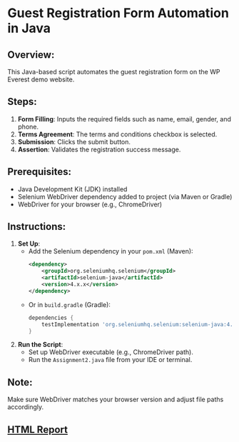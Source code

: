 # Guest Registration Form Automation in Java

## Overview:
This Java-based script automates the guest registration form on the WP Everest demo website.

## Steps:
1. **Form Filling**: Inputs the required fields such as name, email, gender, and phone.
2. **Terms Agreement**: The terms and conditions checkbox is selected.
3. **Submission**: Clicks the submit button.
4. **Assertion**: Validates the registration success message.

## Prerequisites:
- Java Development Kit (JDK) installed
- Selenium WebDriver dependency added to project (via Maven or Gradle)
- WebDriver for your browser (e.g., ChromeDriver)

## Instructions:
1. **Set Up**:
    - Add the Selenium dependency in your `pom.xml` (Maven):
      ```xml
      <dependency>
          <groupId>org.seleniumhq.selenium</groupId>
          <artifactId>selenium-java</artifactId>
          <version>4.x.x</version>
      </dependency>
      ```
    - Or in `build.gradle` (Gradle):
      ```groovy
      dependencies {
          testImplementation 'org.seleniumhq.selenium:selenium-java:4.x.x'
      }
      ```
2. **Run the Script**:
   - Set up WebDriver executable (e.g., ChromeDriver path).
   - Run the `Assignment2.java` file from your IDE or terminal.

## Note:
Make sure WebDriver matches your browser version and adjust file paths accordingly.

## [HTML Report]([https://drive.google.com/file/d/1-zSgwAtWWr04X-SzV8CjZ490WSLGETW6/view?usp=sharing](https://drive.google.com/file/d/1UEL0MUma1shtgpP7XRY5_uZC6fkPvHtW/view?usp=sharing))
